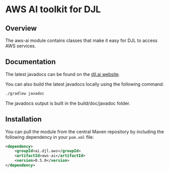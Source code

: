 # AWS AI toolkit for DJL

## Overview

The aws-ai module contains classes that make it easy for DJL to access AWS services.

## Documentation

The latest javadocs can be found on the [djl.ai website](https://javadoc.djl.ai/aws-ai/0.5.0/index.html).

You can also build the latest javadocs locally using the following command:

```sh
./gradlew javadoc
```
The javadocs output is built in the build/doc/javadoc folder.


## Installation
You can pull the module from the central Maven repository by including the following dependency in your `pom.xml` file:

```xml
<dependency>
    <groupId>ai.djl.aws</groupId>
    <artifactId>aws-ai</artifactId>
    <version>0.5.0</version>
</dependency>
```
